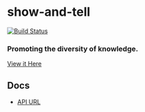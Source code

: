 show-and-tell
=============

[![Build Status](https://dev.azure.com/amilajack/amilajack/_apis/build/status/amilajack.show-and-tell?branchName=master)](https://dev.azure.com/amilajack/amilajack/_build/latest?definitionId=14&branchName=master)

### Promoting the diversity of knowledge.

[View it Here](https://amilajack.github.io/show-and-tell/)

## Docs

* [API URL](https://show-and-tell.amilajack.now.sh)
